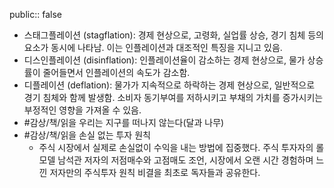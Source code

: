 public:: false

- 스태그플레이션 (stagflation): 경제 현상으로, 고령화, 실업률 상승, 경기 침체 등의 요소가 동시에 나타남. 이는 인플레이션과 대조적인 특징을 지니고 있음.
- 디스인플레이션 (disinflation): 인플레이션율이 감소하는 경제 현상으로, 물가 상승률이 줄어들면서 인플레이션의 속도가 감소함.
- 디플레이션 (deflation): 물가가 지속적으로 하락하는 경제 현상으로, 일반적으로 경기 침체와 함께 발생함. 소비자 동기부여를 저하시키고 부채의 가치를 증가시키는 부정적인 영향을 가져올 수 있음.
- #감상/책/읽을 우리는 지구를 떠나지 않는다(달과 나무)
- #감상/책/읽을 손실 없는 투자 원칙
	- 주식 시장에서 실제로 손실없이 수익을 내는 방법에 집중했다. 주식 투자자의 롤모델 남석관 저자의 저점매수와 고점매도 조언, 시장에서 오랜 시간 경험하며 느낀 저자만의 주식투자 원칙 비결을 최초로 독자들과 공유한다.